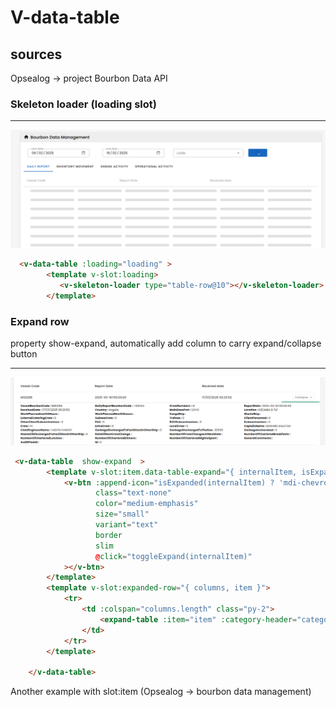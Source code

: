 # V-data-table

## sources
Opsealog -> project Bourbon Data API

### Skeleton loader (loading slot)

----

![](img.png)

````html
  <v-data-table :loading="loading" >
        <template v-slot:loading>
           <v-skeleton-loader type="table-row@10"></v-skeleton-loader>
        </template>
````
### Expand row

property show-expand, automatically add column to carry expand/collapse button  

---
![](img_1.png)

````html
 <v-data-table  show-expand  >
        <template v-slot:item.data-table-expand="{ internalItem, isExpanded, toggleExpand }" >
            <v-btn :append-icon="isExpanded(internalItem) ? 'mdi-chevron-up' : 'mdi-chevron-down'"   :text="isExpanded(internalItem) ? 'Collapse' : 'More info'"
                   class="text-none"
                   color="medium-emphasis"
                   size="small"
                   variant="text"
                   border
                   slim
                   @click="toggleExpand(internalItem)"
            ></v-btn>
        </template>
        <template v-slot:expanded-row="{ columns, item }">
            <tr>
                <td :colspan="columns.length" class="py-2">
                    <expand-table :item="item" :category-header="categoryHeader"></expand-table>
                </td>
            </tr>
        </template>
    
    </v-data-table>


````
Another example with slot:item (Opsealog -> bourbon data management)
